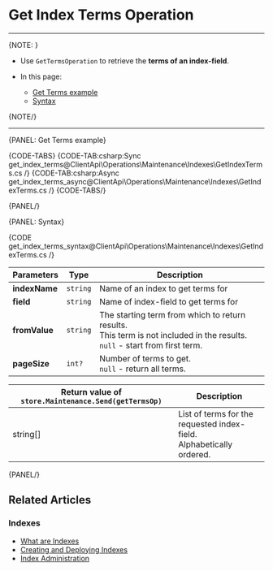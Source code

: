 # Get Index Terms Operation

---

{NOTE: }

* Use `GetTermsOperation` to retrieve the **terms of an index-field**.  

* In this page:
    * [Get Terms example](../../../../client-api/operations/maintenance/indexes/get-terms#get-terms-example)
    * [Syntax](../../../../client-api/operations/maintenance/indexes/get-terms#syntax)

{NOTE/}

---

{PANEL: Get Terms example}

{CODE-TABS}
{CODE-TAB:csharp:Sync get_index_terms@ClientApi\Operations\Maintenance\Indexes\GetIndexTerms.cs /}
{CODE-TAB:csharp:Async get_index_terms_async@ClientApi\Operations\Maintenance\Indexes\GetIndexTerms.cs /}
{CODE-TABS/}

{PANEL/}

{PANEL: Syntax}

{CODE get_index_terms_syntax@ClientApi\Operations\Maintenance\Indexes\GetIndexTerms.cs /}

| Parameters | Type | Description |
| - | - | - |
| **indexName** | `string` | Name of an index to get terms for |
| **field** | `string` | Name of index-field to get terms for |
| **fromValue** | `string` | The starting term from which to return results.<br>This term is not included in the results.<br>`null` - start from first term. |
| **pageSize** | `int?` | Number of terms to get.<br>`null` - return all terms.  |

| Return value of `store.Maintenance.Send(getTermsOp)` | Description |
| - |- |
| string[] | List of terms for the requested index-field. <br> Alphabetically ordered. |

{PANEL/}

## Related Articles

### Indexes

- [What are Indexes](../../../../indexes/what-are-indexes)
- [Creating and Deploying Indexes](../../../../indexes/creating-and-deploying)
- [Index Administration](../../../../indexes/index-administration)
